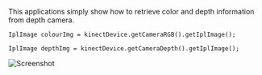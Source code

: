 This applications simply show how to retrieve color and depth information from depth camera.

`IplImage colourImg = kinectDevice.getCameraRGB().getIplImage();`
  
`IplImage depthImg = kinectDevice.getCameraDepth().getIplImage();`

![Screenshot](https://github.com/potioc/Papart-examples/blob/master/papart-examples/DepthCamera/AlignedDepth/aligneddepth.png)
